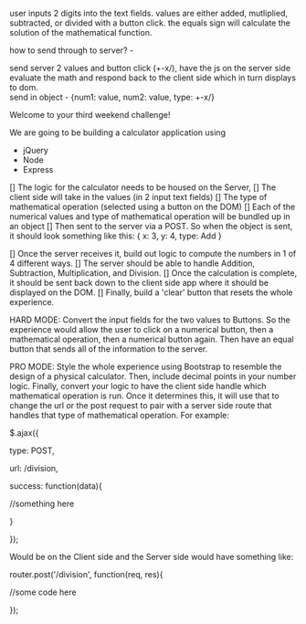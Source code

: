 user inputs 2 digits into the text fields.
values are either added, mutliplied, subtracted, or divided with a button click.
the equals sign will calculate the solution of the mathematical function.

how to send through to server? -

send server 2 values and button click (+-x/), have the js on the server side evaluate the math and respond back to the client side which in turn displays to dom.  
send in object - {num1: value, num2: value, type: +-x/}

Welcome to your third weekend challenge!

We are going to be building a calculator application using

* jQuery
* Node
* Express

[] The logic for the calculator needs to be housed on the Server,
[] The client side will take in the values (in 2 input text fields)
[] The type of mathematical operation (selected using a button on the DOM)
[] Each of the numerical values and type of mathematical operation will be bundled up in an object
[] Then sent to the server via a POST. So when the object is sent, it should look something like this: { x: 3, y: 4, type: Add }

[] Once the server receives it, build out logic to compute the numbers in 1 of 4 different ways.
[] The server should be able to handle Addition, Subtraction, Multiplication, and Division.
[] Once the calculation is complete, it should be sent back down to the client side app where it should be displayed on the DOM.
[] Finally, build a 'clear' button that resets the whole experience.

HARD MODE:
Convert the input fields for the two values to Buttons. So the experience would allow the user to click on a numerical button, then a mathematical operation, then a numerical button again. Then have an equal button that sends all of the information to the server.

PRO MODE:
Style the whole experience using Bootstrap to resemble the design of a physical calculator. Then, include decimal points in your number logic. Finally, convert your logic to have the client side handle which mathematical operation is run. Once it determines this, it will use that to change the url or the post request to pair with a server side route that handles that type of mathematical operation. For example:

$.ajax({

type: POST,

url: /division,

success: function(data){

//something here

}

});

Would be on the Client side and the Server side would have something like:

router.post('/division', function(req, res){

//some code here

});
